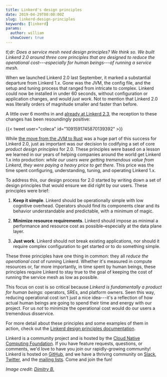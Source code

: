 ```yaml
---
title: Linkerd's design principles
date: 2019-04-29T00:00:00Z
slug: linkerd-design-principles
keywords: [linkerd]
params:
  author: william
  showCover: true
---
```


_tl;dr: Does a service mesh need design principles? We think so. We built Linkerd 2.0 around three core principles that are designed to reduce the operational cost---especially for human beings---of running a service mesh._

When we launched Linkerd 2.0 last September, it marked a substantial departure from Linkerd 1.x. Gone was the JVM, the config file, and the setup and tuning process that ranged from intricate to complex. Linkerd could now be installed in under 60 seconds, without configuration or application changes, and would _just work_. Not to mention that Linkerd 2.0 was literally orders of magnitude smaller and faster than before.

A little over 6 months in and [already at Linkerd 2.3](https://linkerd.io/2019/04/16/announcing-linkerd-2.3/), the reception to these changes has been resoundingly positive:

{{< tweet user="coleca" id="1091591745870139392" >}}

While [the move from the JVM to Rust](https://www.infoq.com/articles/linkerd-v2-production-adoption) was a huge part of this success for Linkerd 2.0, just as important was our decision to codifying a set of core _product design principles_ for 2.0. These principles were based on a lesson we learned in our years of helping companies around the world get Linkerd 1.x into production: _while our users were getting tremendous value from Linkerd, they were paying a heavy price to get there_. This price was the time spent configuring, understanding, tuning, and operating Linkerd 1.x.

To address this, our design process for 2.0 started by writing down a set of design principles that would ensure we did right by our users. These principles were brief:

1. **Keep it simple**. Linkerd should be operationally simple with low cognitive overhead. Operators should find its components clear and its behavior understandable and predictable, with a minimum of magic.

2. **Minimize resource requirements**. Linkerd should impose as minimal a performance and resource cost as possible–especially at the data plane layer.

3. **Just work**. Linkerd should not break existing applications, nor should it require complex configuration to get started or to do something simple.

These three principles have one thing in common: they all _reduce the operational cost_ of running Linkerd. Whether it's measured in compute resources or, far more importantly, in time spent by human beings, these principles require Linkerd to stay true to the goal of keeping the cost of running the service mesh as low as possible.

This focus on cost is so critical because _Linkerd is fundamentally a product for human beings_: operators, SREs, and platform owners. Seen this way, reducing operational cost isn't just a nice idea---it's a reflection of how actual human beings are going to spend their time and energy with our project. For us _not_ to minimize the operational cost would do our users a tremendous disservice.

For more detail about these principles and some examples of them in action, check out the [Linkerd design principles documentation](https://linkerd.io/2/design-principles/).

Linkerd is a community project and is hosted by the [Cloud Native Computing Foundation](https://cncf.io). If you have feature requests, questions, or comments, we'd love to have you join our rapidly-growing community! Linkerd is hosted on [GitHub](https://github.com/linkerd/), and we have a thriving community on [Slack](https://slack.linkerd.io), [Twitter](https://twitter.com/linkerd), and the [mailing lists](https://linkerd.io/2/get-involved/). Come and join the fun!

_Image credit: [Dimitry B.](https://www.flickr.com/photos/ru_boff/)_
